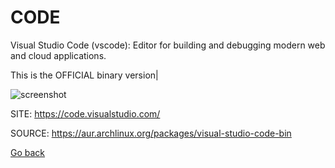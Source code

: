 # CODE

 Visual Studio Code (vscode): Editor for building and debugging modern 
 web and cloud applications.
 
 This is the OFFICIAL binary version|
 
 ![screenshot](https://user-images.githubusercontent.com/35271042/118224532-3842c400-b438-11eb-923d-a5f66fa6785a.png)

 SITE: https://code.visualstudio.com/

 SOURCE: https://aur.archlinux.org/packages/visual-studio-code-bin

 [Go back](https://portable-linux-apps.github.io/apps.html)
